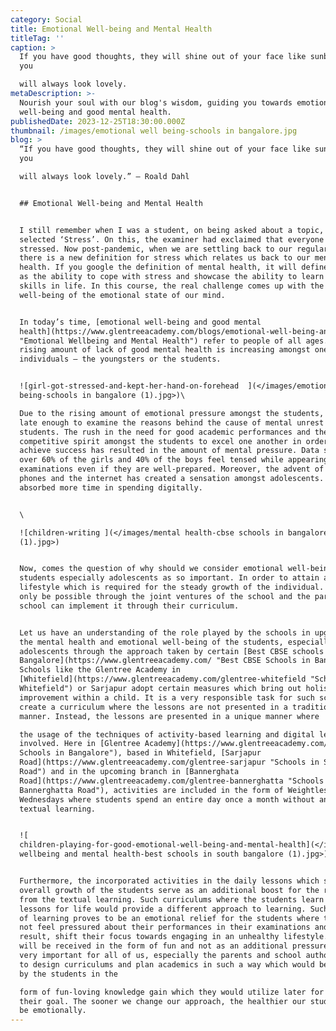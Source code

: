 ```yaml
---
category: Social
title: Emotional Well-being and Mental Health
titleTag: ''
caption: >
  If you have good thoughts, they will shine out of your face like sunbeams, and
  you

  will always look lovely.
metaDescription: >-
  Nourish your soul with our blog's wisdom, guiding you towards emotional
  well-being and good mental health.
publishedDate: 2023-12-25T18:30:00.000Z
thumbnail: /images/emotional well being-schools in bangalore.jpg
blog: >
  “If you have good thoughts, they will shine out of your face like sunbeams and
  you

  will always look lovely.” – Roald Dahl


  ## Emotional Well-being and Mental Health


  I still remember when I was a student, on being asked about a topic, I had
  selected ‘Stress’. On this, the examiner had exclaimed that everyone was
  stressed. Now post-pandemic, when we are settling back to our regular life,
  there is a new definition for stress which relates us back to our mental
  health. If you google the definition of mental health, it will define the term
  as the ability to cope with stress and showcase the ability to learn new
  skills in life. In this course, the real challenge comes up with the
  well-being of the emotional state of our mind.


  In today’s time, [emotional well-being and good mental
  health](https://www.glentreeacademy.com/blogs/emotional-well-being-and-mental-health
  "Emotional Wellbeing and Mental Health") refer to people of all ages. But the
  rising amount of lack of good mental health is increasing amongst one group of
  individuals – the youngsters or the students.


  ![girl-got-stressed-and-kept-her-hand-on-forehead  ](</images/emotional well
  being-schools in bangalore (1).jpg>)\

  Due to the rising amount of emotional pressure amongst the students, it is not
  late enough to examine the reasons behind the cause of mental unrest among the
  students. The rush in the need for good academic performances and the
  competitive spirit amongst the students to excel one another in order to
  achieve success has resulted in the amount of mental pressure. Data says that
  over 60% of the girls and 40% of the boys feel tensed while appearing for
  examinations even if they are well-prepared. Moreover, the advent of mobile
  phones and the internet has created a sensation amongst adolescents. This has
  absorbed more time in spending digitally.


  \

  ![children-writing ](</images/mental health-cbse schools in bangalore
  (1).jpg>)


  Now, comes the question of why should we consider emotional well-being amongst
  students especially adolescents as so important. In order to attain a healthy
  lifestyle which is required for the steady growth of the individual. This can
  only be possible through the joint ventures of the school and the parents. The
  school can implement it through their curriculum.


  Let us have an understanding of the role played by the schools in upgrading
  the mental health and emotional well-being of the students, especially the
  adolescents through the approach taken by certain [Best CBSE schools in
  Bangalore](https://www.glentreeacademy.com/ "Best CBSE Schools in Bangalore").
  Schools like the Glentree Academy in
  [Whitefield](https://www.glentreeacademy.com/glentree-whitefield "Schools in
  Whitefield") or Sarjapur adopt certain measures which bring out holistic
  improvement within a child. It is a very responsible task for such schools to
  create a curriculum where the lessons are not presented in a traditional
  manner. Instead, the lessons are presented in a unique manner where

  the usage of the techniques of activity-based learning and digital learning is
  involved. Here in [Glentree Academy](https://www.glentreeacademy.com/ "Best
  Schools in Bangalore"), based in Whitefield, [Sarjapur
  Road](https://www.glentreeacademy.com/glentree-sarjapur "Schools in Sarjapur
  Road") and in the upcoming branch in [Bannerghata
  Road](https://www.glentreeacademy.com/glentree-bannerghatta "Schools in
  Bannerghatta Road"), activities are included in the form of Weightless
  Wednesdays where students spend an entire day once a month without any form of
  textual learning.


  ![
  children-playing-for-good-emotional-well-being-and-mental-health](</images/emotional
  wellbeing and mental health-best schools in south bangalore (1).jpg>)


  Furthermore, the incorporated activities in the daily lessons which serve the
  overall growth of the students serve as an additional boost for the relief
  from the textual learning. Such curriculums where the students learn LFL –
  lessons for life would provide a different approach to learning. Such a form
  of learning proves to be an emotional relief for the students where they would
  not feel pressured about their performances in their examinations and as a
  result, shift their focus towards engaging in an unhealthy lifestyle. Learning
  will be received in the form of fun and not as an additional pressure. It is
  very important for all of us, especially the parents and school authorities,
  to design curriculums and plan academics in such a way which would be received
  by the students in the

  form of fun-loving knowledge gain which they would utilize later for achieving
  their goal. The sooner we change our approach, the healthier our students will
  be emotionally.
---
```


